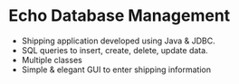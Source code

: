 
# Echo Database Management 

- Shipping application developed using Java & JDBC.
- SQL queries to insert, create, delete, update data.
- Multiple classes 
- Simple & elegant GUI to enter shipping information

